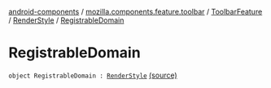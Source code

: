 [android-components](../../../index.md) / [mozilla.components.feature.toolbar](../../index.md) / [ToolbarFeature](../index.md) / [RenderStyle](index.md) / [RegistrableDomain](./-registrable-domain.md)

# RegistrableDomain

`object RegistrableDomain : `[`RenderStyle`](index.md) [(source)](https://github.com/mozilla-mobile/android-components/blob/master/components/feature/toolbar/src/main/java/mozilla/components/feature/toolbar/ToolbarFeature.kt#L81)